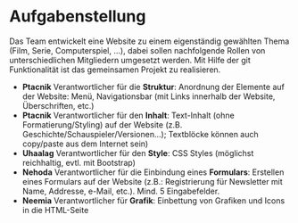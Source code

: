 # Aufgabenstellung

Das Team entwickelt eine Website zu einem eigenständig gewählten Thema (Film, Serie, Computerspiel, ...), dabei sollen nachfolgende Rollen von unterschiedlichen Mitgliedern umgesetzt werden. Mit Hilfe der git Funktionalität ist das gemeinsamen Projekt zu realisieren.

- **Ptacnik** Verantwortlicher für die **Struktur**: Anordnung der Elemente auf der Website: Menü, Navigationsbar
  (mit Links innerhalb der Website, Überschriften, etc.)
- **Ptacnik** Verantwortlicher für den **Inhalt**: Text-Inhalt (ohne Formatierung/Styling) auf der Website
  (z.B. Geschichte/Schauspieler/Versionen...); Textblöcke können auch copy/paste aus dem Internet sein)
- **Uhaalag** Verantwortlicher für den **Style**: CSS Styles (möglichst reichhaltig, evtl. mit Bootstrap)
- **Nehoda** Verantwortlicher für die Einbindung eines **Formulars**: Erstellen eines Formulars auf der Website (z.B.: Registrierung
  für Newsletter mit Name, Addresse, e-Mail, etc.). Mind. 5 Eingabefelder.
- **Neemia** Verantwortlicher für **Grafik**: Einbettung von Grafiken und Icons in die HTML-Seite
